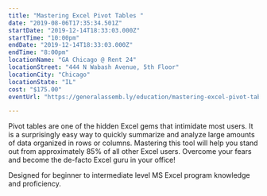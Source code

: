 ```yaml
---
title: "Mastering Excel Pivot Tables "
date: "2019-08-06T17:35:34.501Z"
startDate: "2019-12-14T18:33:03.000Z"
startTime: "10:00pm"
endDate: "2019-12-14T18:33:03.000Z"
endTime: "8:00pm"
locationName: "GA Chicago @ Rent 24"
locationStreet: "444 N Wabash Avenue, 5th Floor"
locationCity: "Chicago"
locationState: "IL"
cost: "$175.00"
eventUrl: "https://generalassemb.ly/education/mastering-excel-pivot-tables/chicago/85682"

---
```


Pivot tables are one of the hidden Excel gems that intimidate most users. It is a surprisingly easy way to quickly summarize and analyze large amounts of data organized in rows or columns. Mastering this tool will help you stand out from approximately 85% of all other Excel users. Overcome your fears and become the de-facto Excel guru in your office!

Designed for beginner to intermediate level MS Excel program knowledge and proficiency.



